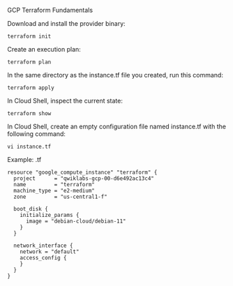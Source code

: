 GCP Terraform Fundamentals

Download and install the provider binary:

    terraform init

Create an execution plan:

    terraform plan

In the same directory as the instance.tf file you created, run this command:

    terraform apply

In Cloud Shell, inspect the current state:

    terraform show

In Cloud Shell, create an empty configuration file named instance.tf with the following command:

    vi instance.tf

Example: .tf

    resource "google_compute_instance" "terraform" {
      project      = "qwiklabs-gcp-00-d6e492ac13c4"
      name         = "terraform"
      machine_type = "e2-medium"
      zone         = "us-central1-f"
    
      boot_disk {
        initialize_params {
          image = "debian-cloud/debian-11"
        }
      }
    
      network_interface {
        network = "default"
        access_config {
        }
      }
    }
